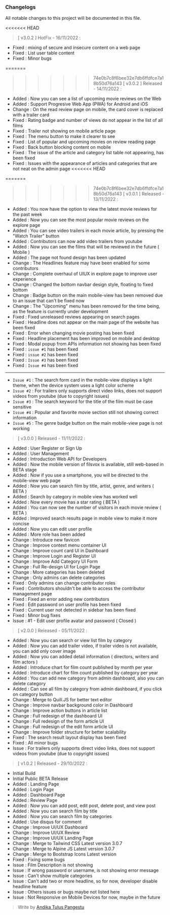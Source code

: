 ### **Changelogs**
All notable changes to this project will be documented in this file.

<<<<<<< HEAD
> [ v3.0.2 ] HotFix - 16/11/2022 :
- Fixed : mixing of secure and insecure content on a web page
- Fixed : List user table content
- Fixed : Minor bugs

=======
>>>>>>> 74e0b7c8f6bee32e7db6ffdfce7a18b50d76a143
> [ v3.0.2 ] Released - 14/11/2022 :
- Added : Now you can see a list of upcoming movie reviews on the Web
- Added : Support Progresive Web App (PWA) for Android and iOS
- Change : On the read review page on mobile, the card cover is replaced with a trailer card
- Fixed : Rating badge and number of views do not appear in the list of all films
- Fixed : Trailer not showing on mobile article page
- Fixed : The menu button to make it clearer to see
- Fixed : List of popular and upcoming movies on review reading page
- Fixed : Back button blocking content on mobile
- Fixed : The issue of the article and category list table not appearing, has been fixed
- Fixed : Issues with the appearance of articles and categories that are not neat on the admin page
<<<<<<< HEAD

=======
 
>>>>>>> 74e0b7c8f6bee32e7db6ffdfce7a18b50d76a143
> [ v3.0.1 ] Released - 13/11/2022 :
- Added  : You now have the option to view the latest movie reviews for the past week
- Added  : Now you can see the most popular movie reviews on the explore page
- Added  : You can see video trailers in each movie article, by pressing the "Watch Trailer" button
- Added  : Contributors can now add video trailers from youtube
- Added  : Now you can see the films that will be reviewed in the future ( Mobile )
- Added  : The page not found design has been updated
- Change : The Headlines feature may have been enabled for some contributors
- Change : Complete overhaul of UIUX in explore page to improve user experience
- Change : Changed the bottom navbar design style, floating to fixed bottom
- Change : Badge button on the main mobile-view has been removed due to an issue that can't be fixed now
- Change : The "Upcoming" menu has been removed for the time being, as the feature is currently under development
- Fixed : Fixed unreleased reviews appearing on search pages
- Fixed : Headline does not appear on the main page of the website has been fixed
- Fixed : Error when changing movie posting has been fixed
- Fixed : Headline placement has been improved on mobile and desktop
- Fixed : Modal popup from APIs information not showing has been fixed
- Fixed : ``issue #1`` has been fixed
- Fixed : ``issue #2`` has been fixed
- Fixed : ``Issue #3`` has been fixed
- Fixed : ``Issue #4`` has been fixed

---

- ``Issue #1`` : The search form card in the mobile-view displays a light theme, when the device system uses a light color scheme
- ``Issue #2`` : For trailers only supports direct video links, does not support videos from youtube (due to copyright issues)
- ``Issue #3`` : The search keyword for the title of the film must be case sensitive
- ``Issue #4`` : Popular and favorite movie section still not showing correct information
- ``Issue #5`` : The genre badge button on the main mobile-view page is not working

> [ v3.0.0 ] Released - 11/11/2022 :
- Added : User Register or Sign Up
- Added : User Management
- Added : Introduction Web API for Developers
- Added : Now the mobile version of filsvox is available, still web-based in BETA stage
- Added : Now if you use a smartphone, you will be directed to the mobile-view web page
- Added : Now you can search film by title, artist, genre, and writers ( BETA )
- Added : Search by category in mobile view has worked well
- Added : Now every movie has a star rating ( BETA )
- Added : You can now see the number of visitors in each movie review ( BETA )
- Added : Improved search results page in mobile view to make it more concise
- Added : Now you can edit user profile
- Added : More role has been added
- Change : Introduce new favicon
- Change : Improve context menu container UI
- Change : Improve count card UI in Dashboard
- Change : Improve Login and Register UI
- Change : Improve Add Category UI Form
- Change : Full Re-design UI for Login Page
- Change : More categories has been deleted
- Change : Only admins can delete categories
- Fixed  : Only admins can change contributor roles
- Fixed  : Contributors shouldn't be able to access the contributor management page
- Fixed  : Fixed an error adding new contributors
- Fixed  : Edit password on user profile has been fixed
- Fixed  : Current user not detected in sidebar has been fixed
- Fixed  : Minor bug fixes
- Issue  : #1 - Edit user profile avatar and password ( Closed )

> [ v2.0.0 ] Released - 05/11/2022 :
- Added : Now you can search or view list film by category
- Added : Now you can add trailer video, if trailer video is not available, you can add only cover image
- Added : Now you can added detail information ( directors, writers and film actors )
- Added : Introduce chart for film count published by month per year
- Added : Introduce chart for film count published by category per year
- Added : You can add new category from admin dashboard, also you can delete category
- Added : Can see all film by category from admin dashboard, if you click on category button
- Change : Merge to Quill.JS for better text editor
- Change : Improve navbar background color in Dashboard
- Change : Improve action buttons in article list
- Change : Full redesign of the dashboard UI
- Change : Full redesign of the form article UI
- Change : Full redesign of the edit form article UI
- Change : Improve folder structure for better scalability
- Fixed : The search result layout display has been fixed
- Fixed : All minor bugs
- Issue : For trailers only supports direct video links, does not support videos from youtube (due to copyright issues)

> [ v1.0.2 ] Released - 29/10/2022 :
- Initial Build
- Initial Public BETA Release
- Added : Landing Page
- Added : Login Page
- Added : Dashboard Page
- Added : Review Page
- Added : Now you can add post, edit post, delete post, and view post
- Added : Now you can search film by title
- Added : Now you can search film by categories
- Added : Use disqus for comment
- Change : Improve UI/UX Dashboard
- Change : Improve UI/UX Review
- Change : Improve UI/UX Landing Page
- Change : Merge to Tailwind CSS Latest version 3.0.7
- Change : Merge to Alpine JS Latest version 3.0.7
- Change : Merge to Bootstrap Icons Latest version
- Fixed   : Fixing some bugs
- Issue  : Film Description is not showing
- Issue  : If wrong password or username, is not showing error message
- Issue  : Can't show multiple categories
- Issue  : Can't add two or more headline, so for now, developer disable headline feature
- Issue  : Others issues or bugs maybe not listed here
- Issue  : Not Responsive on Mobile Devices for now, maybe in the future

> Write by [Andika Tulus Pangestu](github.com/andikatuluspangestu)
